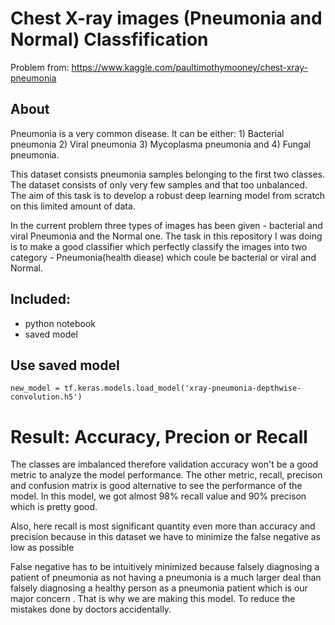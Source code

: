 # Chest X-ray images (Pneumonia and Normal) Classfification

Problem from: https://www.kaggle.com/paultimothymooney/chest-xray-pneumonia

## About
Pneumonia is a very common disease. It can be either:
    1) Bacterial pneumonia
    2) Viral pneumonia
    3) Mycoplasma pneumonia and
    4) Fungal pneumonia.

This dataset consists pneumonia samples belonging to the first two classes. The dataset consists of only very few samples and that too unbalanced. The aim of this task is to develop a robust deep learning model from scratch on this limited amount of data.

In the current problem three types of images has been given - bacterial and viral Pneumonia and the Normal one. The task in this repository I was doing is to make a good classifier which perfectly classify the images into two category - Pneumonia(health diease) which coule be bacterial or viral and Normal.  

## Included:
- python notebook
- saved model 

## Use saved model

    new_model = tf.keras.models.load_model('xray-pneumonia-depthwise-convolution.h5')
    

# Result: Accuracy, Precion or Recall
The classes are imbalanced therefore validation accuracy won't be a good metric to analyze the model performance. The other metric, recall, precison and confusion matrix is good alternative to see the performance of the model. In this model, we got almost 98% recall value and 90% precison which is pretty good.

Also, here recall is most significant quantity even more than accuracy and precision because in this dataset we have to minimize the false negative as low as possible

False negative has to be intuitively minimized because falsely diagnosing a patient of pneumonia as not having a pneumonia is a much larger deal than falsely diagnosing a healthy person as a pneumonia patient which is our major concern . That is why we are making this model. To reduce the mistakes done by doctors accidentally.
